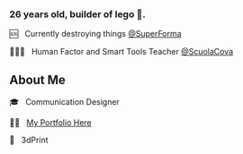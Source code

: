 ### 26 years old, builder of lego 🧱.

🆘 &nbsp; Currently destroying things [@SuperForma](https://superforma.xyz/)

🧑🏻‍💻 &nbsp; Human Factor and Smart Tools Teacher [@ScuolaCova](https://www.scuolacova.it/)

## About Me
:mortar_board: &nbsp; Communication Designer 

💪🏽 &nbsp; [My Portfolio Here](https://federicopozzi.github.io/)

:rocket: &nbsp; 3dPrint
